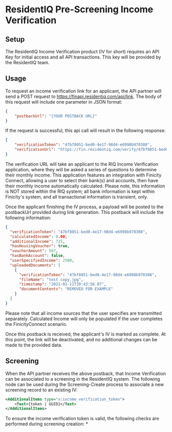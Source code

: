 # ResidentIQ Pre-Screening Income Verification

## Setup

The ResidentIQ Income Verification product (IV for short) requires an API Key for initial access and all API transactions. This key will be provided by the ResidentIQ team.

## Usage

To request an income verification link for an applicant, the API partner will send a POST request to https://finapi.residentiq.com/api/link. The body of this request will include one parameter in JSON format:
```json
{
    "postbackUrl": "{YOUR POSTBACK URL}"
}
```

If the request is successful, this api call will result in the following response:
```json
{
    "verificationToken": "47bf8051-bed0-4e17-98d4-e6998b978308",
    "verificationUrl": "https://fin.residentiq.com/verify/47bf8051-bed0-4e17-98d4-e6998b978308"
}
```

The verification URL will take an applicant to the RIQ Income Verification application, where they will be asked a series of questions to determine their monthly income. This application features an integration with Finicity Connect, allowing a user to select their bank(s) and accounts, then have their monthly income automatically calculated. Please note, this information is NOT stored within the RIQ system; all bank information is kept within Finicity's system, and all transactional information is transient, only.

Once the applicant finishing the IV process, a payload will be posted to the postbackUrl provided during link generation. This postback will include the following information:
```json
{
  "verificationToken": "47bf8051-bed0-4e17-98d4-e6998b978308",
  "calculatedIncome": 0.00,
  "additionalIncome": 725,
  "hasHousingVoucher": true,
  "voucherAmount": 567,
  "hasBankAccount": false,
  "userSpecifiedIncome": 2500,
  "uploadedDocuments": [
    {
      "verificationToken": "47bf8051-bed0-4e17-98d4-e6998b978308",
      "fileName": "test copy.jpg",
      "timestamp": "2022-02-11T20:43:56.07",
      "documentContents": "REMOVED FOR EXAMPLE"
    }
  ]
}
```

Please note that all income sources that the user specifies are transmitted separately. Calculated Income will only be populated if the user completes the FinicityConnect scenario.

Once this postback is received, the applicant's IV is marked as complete. At this point, the link will be deactivated, and no additional changes can be made to the provided data.

## Screening

When the API partner receives the above postback, that Income Verification can be associated to a screening in the ResidentIQ system. The following node can be used during the Screening-Create process to associate a new screening record to an existing IV:
```xml
<AdditionalItems type="x:income_verification_token">
    <Text>{token | GUID}</Text>
</AdditionalItems>
```

To ensure the income verification token is valid, the following checks are performed during screening creation:
* 